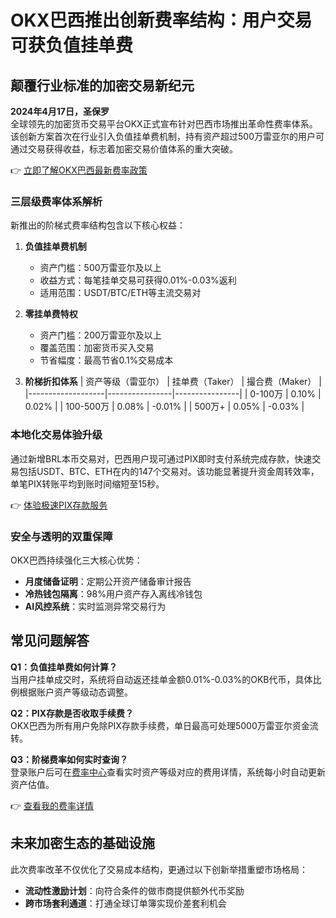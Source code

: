 # OKX巴西推出创新费率结构：用户交易可获负值挂单费

## 颠覆行业标准的加密交易新纪元

**2024年4月17日，圣保罗**  
全球领先的加密货币交易平台OKX正式宣布针对巴西市场推出革命性费率体系。该创新方案首次在行业引入负值挂单费机制，持有资产超过500万雷亚尔的用户可通过交易获得收益，标志着加密交易价值体系的重大突破。

👉 [立即了解OKX巴西最新费率政策](https://bit.ly/okx_welcome)

### 三层级费率体系解析
新推出的阶梯式费率结构包含以下核心权益：

1. **负值挂单费机制**
   - 资产门槛：500万雷亚尔及以上
   - 收益方式：每笔挂单交易可获得0.01%-0.03%返利
   - 适用范围：USDT/BTC/ETH等主流交易对

2. **零挂单费特权**
   - 资产门槛：200万雷亚尔及以上
   - 覆盖范围：加密货币买入交易
   - 节省幅度：最高节省0.1%交易成本

3. **阶梯折扣体系**
   | 资产等级（雷亚尔） | 挂单费（Taker） | 撮合费（Maker） |
   |-------------------|----------------|----------------|
   | 0-100万           | 0.10%          | 0.02%          |
   | 100-500万         | 0.08%          | -0.01%         |
   | 500万+            | 0.05%          | -0.03%         |

### 本地化交易体验升级

通过新增BRL本币交易对，巴西用户现可通过PIX即时支付系统完成存款，快速交易包括USDT、BTC、ETH在内的147个交易对。该功能显著提升资金周转效率，单笔PIX转账平均到账时间缩短至15秒。

👉 [体验极速PIX存款服务](https://bit.ly/okx_welcome)

### 安全与透明的双重保障
OKX巴西持续强化三大核心优势：
- **月度储备证明**：定期公开资产储备审计报告
- **冷热钱包隔离**：98%用户资产存入离线冷钱包
- **AI风控系统**：实时监测异常交易行为

## 常见问题解答

**Q1：负值挂单费如何计算？**  
当用户挂单成交时，系统将自动返还挂单金额0.01%-0.03%的OKB代币，具体比例根据账户资产等级动态调整。

**Q2：PIX存款是否收取手续费？**  
OKX巴西为所有用户免除PIX存款手续费，单日最高可处理5000万雷亚尔资金流转。

**Q3：阶梯费率如何实时查询？**  
登录账户后可在[费率中心](https://bit.ly/okx_welcome)查看实时资产等级对应的费用详情，系统每小时自动更新资产估值。

👉 [查看我的费率详情](https://bit.ly/okx_welcome)

## 未来加密生态的基础设施

此次费率改革不仅优化了交易成本结构，更通过以下创新举措重塑市场格局：
- **流动性激励计划**：向符合条件的做市商提供额外代币奖励
- **跨市场套利通道**：打通全球订单簿实现价差套利机会